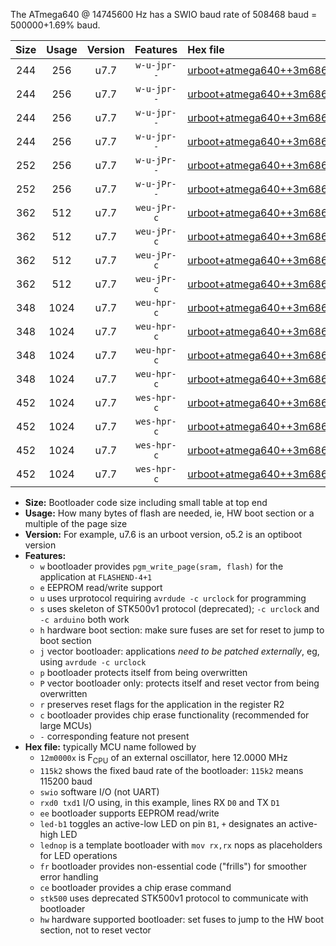 The ATmega640 @ 14745600 Hz has a SWIO baud rate of 508468 baud = 500000+1.69% baud.

|Size|Usage|Version|Features|Hex file|
|:-:|:-:|:-:|:-:|:--|
|244|256|u7.7|`w-u-jpr--`|[urboot+atmega640++3m6864x++125k0_swio_rxd2_txd3_led+b7.hex](https://raw.githubusercontent.com/stefanrueger/urboot.hex/main/mcus/atmega640/external_oscillator/fcpu++3m6864_Hz/br++125k0_bps/urboot+atmega640++3m6864x++125k0_swio_rxd2_txd3_led+b7.hex)|
|244|256|u7.7|`w-u-jpr--`|[urboot+atmega640++3m6864x++125k0_swio_rxd2_txd3_lednop.hex](https://raw.githubusercontent.com/stefanrueger/urboot.hex/main/mcus/atmega640/external_oscillator/fcpu++3m6864_Hz/br++125k0_bps/urboot+atmega640++3m6864x++125k0_swio_rxd2_txd3_lednop.hex)|
|244|256|u7.7|`w-u-jpr--`|[urboot+atmega640++3m6864x++125k0_swio_rxe0_txe1_led+b7.hex](https://raw.githubusercontent.com/stefanrueger/urboot.hex/main/mcus/atmega640/external_oscillator/fcpu++3m6864_Hz/br++125k0_bps/urboot+atmega640++3m6864x++125k0_swio_rxe0_txe1_led+b7.hex)|
|244|256|u7.7|`w-u-jpr--`|[urboot+atmega640++3m6864x++125k0_swio_rxe0_txe1_lednop.hex](https://raw.githubusercontent.com/stefanrueger/urboot.hex/main/mcus/atmega640/external_oscillator/fcpu++3m6864_Hz/br++125k0_bps/urboot+atmega640++3m6864x++125k0_swio_rxe0_txe1_lednop.hex)|
|252|256|u7.7|`w-u-jPr--`|[urboot+atmega640++3m6864x++125k0_swio_rxd2_txd3.hex](https://raw.githubusercontent.com/stefanrueger/urboot.hex/main/mcus/atmega640/external_oscillator/fcpu++3m6864_Hz/br++125k0_bps/urboot+atmega640++3m6864x++125k0_swio_rxd2_txd3.hex)|
|252|256|u7.7|`w-u-jPr--`|[urboot+atmega640++3m6864x++125k0_swio_rxe0_txe1.hex](https://raw.githubusercontent.com/stefanrueger/urboot.hex/main/mcus/atmega640/external_oscillator/fcpu++3m6864_Hz/br++125k0_bps/urboot+atmega640++3m6864x++125k0_swio_rxe0_txe1.hex)|
|362|512|u7.7|`weu-jPr-c`|[urboot+atmega640++3m6864x++125k0_swio_rxd2_txd3_ee_led+b7_fr_ce.hex](https://raw.githubusercontent.com/stefanrueger/urboot.hex/main/mcus/atmega640/external_oscillator/fcpu++3m6864_Hz/br++125k0_bps/urboot+atmega640++3m6864x++125k0_swio_rxd2_txd3_ee_led+b7_fr_ce.hex)|
|362|512|u7.7|`weu-jPr-c`|[urboot+atmega640++3m6864x++125k0_swio_rxd2_txd3_ee_lednop_fr_ce.hex](https://raw.githubusercontent.com/stefanrueger/urboot.hex/main/mcus/atmega640/external_oscillator/fcpu++3m6864_Hz/br++125k0_bps/urboot+atmega640++3m6864x++125k0_swio_rxd2_txd3_ee_lednop_fr_ce.hex)|
|362|512|u7.7|`weu-jPr-c`|[urboot+atmega640++3m6864x++125k0_swio_rxe0_txe1_ee_led+b7_fr_ce.hex](https://raw.githubusercontent.com/stefanrueger/urboot.hex/main/mcus/atmega640/external_oscillator/fcpu++3m6864_Hz/br++125k0_bps/urboot+atmega640++3m6864x++125k0_swio_rxe0_txe1_ee_led+b7_fr_ce.hex)|
|362|512|u7.7|`weu-jPr-c`|[urboot+atmega640++3m6864x++125k0_swio_rxe0_txe1_ee_lednop_fr_ce.hex](https://raw.githubusercontent.com/stefanrueger/urboot.hex/main/mcus/atmega640/external_oscillator/fcpu++3m6864_Hz/br++125k0_bps/urboot+atmega640++3m6864x++125k0_swio_rxe0_txe1_ee_lednop_fr_ce.hex)|
|348|1024|u7.7|`weu-hpr-c`|[urboot+atmega640++3m6864x++125k0_swio_rxd2_txd3_ee_led+b7_fr_ce_hw.hex](https://raw.githubusercontent.com/stefanrueger/urboot.hex/main/mcus/atmega640/external_oscillator/fcpu++3m6864_Hz/br++125k0_bps/urboot+atmega640++3m6864x++125k0_swio_rxd2_txd3_ee_led+b7_fr_ce_hw.hex)|
|348|1024|u7.7|`weu-hpr-c`|[urboot+atmega640++3m6864x++125k0_swio_rxd2_txd3_ee_lednop_fr_ce_hw.hex](https://raw.githubusercontent.com/stefanrueger/urboot.hex/main/mcus/atmega640/external_oscillator/fcpu++3m6864_Hz/br++125k0_bps/urboot+atmega640++3m6864x++125k0_swio_rxd2_txd3_ee_lednop_fr_ce_hw.hex)|
|348|1024|u7.7|`weu-hpr-c`|[urboot+atmega640++3m6864x++125k0_swio_rxe0_txe1_ee_led+b7_fr_ce_hw.hex](https://raw.githubusercontent.com/stefanrueger/urboot.hex/main/mcus/atmega640/external_oscillator/fcpu++3m6864_Hz/br++125k0_bps/urboot+atmega640++3m6864x++125k0_swio_rxe0_txe1_ee_led+b7_fr_ce_hw.hex)|
|348|1024|u7.7|`weu-hpr-c`|[urboot+atmega640++3m6864x++125k0_swio_rxe0_txe1_ee_lednop_fr_ce_hw.hex](https://raw.githubusercontent.com/stefanrueger/urboot.hex/main/mcus/atmega640/external_oscillator/fcpu++3m6864_Hz/br++125k0_bps/urboot+atmega640++3m6864x++125k0_swio_rxe0_txe1_ee_lednop_fr_ce_hw.hex)|
|452|1024|u7.7|`wes-hpr-c`|[urboot+atmega640++3m6864x++125k0_swio_rxd2_txd3_ee_led+b7_fr_ce_stk500_hw.hex](https://raw.githubusercontent.com/stefanrueger/urboot.hex/main/mcus/atmega640/external_oscillator/fcpu++3m6864_Hz/br++125k0_bps/urboot+atmega640++3m6864x++125k0_swio_rxd2_txd3_ee_led+b7_fr_ce_stk500_hw.hex)|
|452|1024|u7.7|`wes-hpr-c`|[urboot+atmega640++3m6864x++125k0_swio_rxd2_txd3_ee_lednop_fr_ce_stk500_hw.hex](https://raw.githubusercontent.com/stefanrueger/urboot.hex/main/mcus/atmega640/external_oscillator/fcpu++3m6864_Hz/br++125k0_bps/urboot+atmega640++3m6864x++125k0_swio_rxd2_txd3_ee_lednop_fr_ce_stk500_hw.hex)|
|452|1024|u7.7|`wes-hpr-c`|[urboot+atmega640++3m6864x++125k0_swio_rxe0_txe1_ee_led+b7_fr_ce_stk500_hw.hex](https://raw.githubusercontent.com/stefanrueger/urboot.hex/main/mcus/atmega640/external_oscillator/fcpu++3m6864_Hz/br++125k0_bps/urboot+atmega640++3m6864x++125k0_swio_rxe0_txe1_ee_led+b7_fr_ce_stk500_hw.hex)|
|452|1024|u7.7|`wes-hpr-c`|[urboot+atmega640++3m6864x++125k0_swio_rxe0_txe1_ee_lednop_fr_ce_stk500_hw.hex](https://raw.githubusercontent.com/stefanrueger/urboot.hex/main/mcus/atmega640/external_oscillator/fcpu++3m6864_Hz/br++125k0_bps/urboot+atmega640++3m6864x++125k0_swio_rxe0_txe1_ee_lednop_fr_ce_stk500_hw.hex)|

- **Size:** Bootloader code size including small table at top end
- **Usage:** How many bytes of flash are needed, ie, HW boot section or a multiple of the page size
- **Version:** For example, u7.6 is an urboot version, o5.2 is an optiboot version
- **Features:**
  + `w` bootloader provides `pgm_write_page(sram, flash)` for the application at `FLASHEND-4+1`
  + `e` EEPROM read/write support
  + `u` uses urprotocol requiring `avrdude -c urclock` for programming
  + `s` uses skeleton of STK500v1 protocol (deprecated); `-c urclock` and `-c arduino` both work
  + `h` hardware boot section: make sure fuses are set for reset to jump to boot section
  + `j` vector bootloader: applications *need to be patched externally*, eg, using `avrdude -c urclock`
  + `p` bootloader protects itself from being overwritten
  + `P` vector bootloader only: protects itself and reset vector from being overwritten
  + `r` preserves reset flags for the application in the register R2
  + `c` bootloader provides chip erase functionality (recommended for large MCUs)
  + `-` corresponding feature not present
- **Hex file:** typically MCU name followed by
  + `12m0000x` is F<sub>CPU</sub> of an external oscillator, here 12.0000 MHz
  + `115k2` shows the fixed baud rate of the bootloader: `115k2` means 115200 baud
  + `swio` software I/O (not UART)
  + `rxd0 txd1` I/O using, in this example, lines RX `D0` and TX `D1`
  + `ee` bootloader supports EEPROM read/write
  + `led-b1` toggles an active-low LED on pin `B1`, `+` designates an active-high LED
  + `lednop` is a template bootloader with `mov rx,rx` nops as placeholders for LED operations
  + `fr` bootloader provides non-essential code ("frills") for smoother error handling
  + `ce` bootloader provides a chip erase command
  + `stk500` uses deprecated STK500v1 protocol to communicate with bootloader
  + `hw` hardware supported bootloader: set fuses to jump to the HW boot section, not to reset vector
